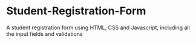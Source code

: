 # Student-Registration-Form

A student registration form using HTML, CSS and Javascript, including all the input fields and validations
